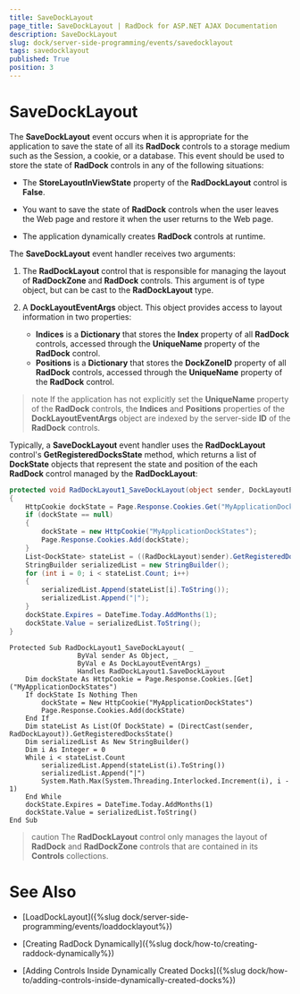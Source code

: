 ```yaml
---
title: SaveDockLayout
page_title: SaveDockLayout | RadDock for ASP.NET AJAX Documentation
description: SaveDockLayout
slug: dock/server-side-programming/events/savedocklayout
tags: savedocklayout
published: True
position: 3
---
```


# SaveDockLayout




The **SaveDockLayout** event occurs when it is appropriate for the application to save the state of all its **RadDock** controls to a storage medium such as the Session, a cookie, or a database. This event should be used to store the state of **RadDock** controls in any of the following situations:

* The **StoreLayoutInViewState** property of the **RadDockLayout** control is **False**.

* You want to save the state of **RadDock** controls when the user leaves the Web page and restore it when the user returns to the Web page.

* The application dynamically creates **RadDock** controls at runtime.

The **SaveDockLayout** event handler receives two arguments:

1. The **RadDockLayout** control that is responsible for managing the layout of **RadDockZone** and **RadDock** controls. This argument is of type object, but can be cast to the **RadDockLayout** type.

1. A **DockLayoutEventArgs** object. This object provides access to layout information in two properties:
	* **Indices** is a **Dictionary** that stores the **Index** property of all **RadDock** controls, accessed through the **UniqueName** property of the **RadDock** control.
	* **Positions** is a **Dictionary** that stores the **DockZoneID** property of all **RadDock** controls, accessed through the **UniqueName** property of the **RadDock** control.

>note If the application has not explicitly set the **UniqueName** property of the **RadDock** controls, the **Indices** and **Positions** properties of the **DockLayoutEventArgs** object are indexed by the server-side **ID** of the **RadDock** controls.
>


Typically, a **SaveDockLayout** event handler uses the **RadDockLayout** control's **GetRegisteredDocksState** method, which returns a list of **DockState** objects that represent the state and position of the each **RadDock** control managed by the **RadDockLayout**:



````C#
protected void RadDockLayout1_SaveDockLayout(object sender, DockLayoutEventArgs e)
{
    HttpCookie dockState = Page.Response.Cookies.Get("MyApplicationDockStates");
    if (dockState == null)
    {
        dockState = new HttpCookie("MyApplicationDockStates");
        Page.Response.Cookies.Add(dockState);
    }
    List<DockState> stateList = ((RadDockLayout)sender).GetRegisteredDocksState();
    StringBuilder serializedList = new StringBuilder();
    for (int i = 0; i < stateList.Count; i++)
    {
        serializedList.Append(stateList[i].ToString());
        serializedList.Append("|");
    }
    dockState.Expires = DateTime.Today.AddMonths(1);
    dockState.Value = serializedList.ToString();
}
````
````VB
Protected Sub RadDockLayout1_SaveDockLayout( _
                 ByVal sender As Object, _
                 ByVal e As DockLayoutEventArgs) _
                 Handles RadDockLayout1.SaveDockLayout
    Dim dockState As HttpCookie = Page.Response.Cookies.[Get]("MyApplicationDockStates")
    If dockState Is Nothing Then
        dockState = New HttpCookie("MyApplicationDockStates")
        Page.Response.Cookies.Add(dockState)
    End If
    Dim stateList As List(Of DockState) = (DirectCast(sender, RadDockLayout)).GetRegisteredDocksState()
    Dim serializedList As New StringBuilder()
    Dim i As Integer = 0
    While i < stateList.Count
        serializedList.Append(stateList(i).ToString())
        serializedList.Append("|")
        System.Math.Max(System.Threading.Interlocked.Increment(i), i - 1)
    End While
    dockState.Expires = DateTime.Today.AddMonths(1)
    dockState.Value = serializedList.ToString()
End Sub
````


>caution The **RadDockLayout** control only manages the layout of **RadDock** and **RadDockZone** controls that are contained in its **Controls** collections.
>


# See Also

 * [LoadDockLayout]({%slug dock/server-side-programming/events/loaddocklayout%})

 * [Creating RadDock Dynamically]({%slug dock/how-to/creating-raddock-dynamically%})

 * [Adding Controls Inside Dynamically Created Docks]({%slug dock/how-to/adding-controls-inside-dynamically-created-docks%})
